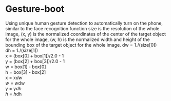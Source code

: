 # Gesture-boot
Using unique human gesture detection to automatically turn on the phone, similar to the face recognition function
size is the resolution of the whole image, (x, y) is the normalized coordinates of the center of the target object for the whole image, (w, h) is the normalized width and height of the bounding box of the target object for the whole image.
dw = 1./(size[0])  
dh = 1./(size[1])  
x = (box[0] + box[1])/2.0 - 1  
y = (box[2] + box[3])/2.0 - 1  
w = box[1] - box[0]  
h = box[3] - box[2]  
x = x*dw  
w = w*dw  
y = y*dh  
h = h*dh  
